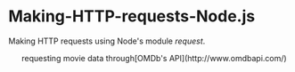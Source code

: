 # Making-HTTP-requests-Node.js


Making HTTP requests using Node's module <em>request</em>.
<ul>
requesting movie data through[OMDb's API](http://www.omdbapi.com/)
</ul>
